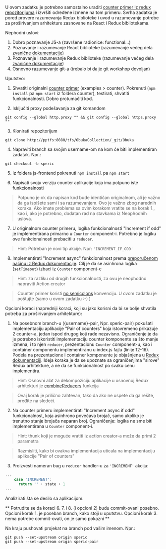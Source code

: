 U ovom zadatku je potrebno samostalno uraditi [counter primer iz redux repozitorijuma](https://github.com/reactjs/redux/tree/master/examples/counter) i izvršiti određene izmene na tom primeru. Svrha zadatka je pored provere razumevanja Redux biblioteke i uvod u razumevanje potrebe za proširivanjem arhitekture zasnovane na React i Redux bibliotekama.

Nephodni uslovi:
1. Dobro poznavanje JS-a (završene radionice: functional...)
2. Poznavanje i razumevanje React biblioteke (razumevanje većeg dela [zvanične dokumentacije](https://facebook.github.io/react/docs/getting-started.html))
3. Poznavanje i razumevanje Redux biblioteke (razumevanje većeg dela [zvanične dokumentacije](http://redux.js.org/docs/introduction/index.html))
4. Osnovno razumevanje git-a (trebalo bi da je git workshop dovoljan)

Uputstvo:

1. Shvatiti originalni [counter primer](https://github.com/reactjs/redux) (examples > counter). Pokrenuti (`npm install` pa `npm start` iz foldera counter), testirati, shvatiti funkcionalnosti. Dobro protumačiti kod.

2. Isključiti proxy podešavanja za git komandom
```
git config --global http.proxy "" && git config --global https.proxy ""
```

3. Klonirati repozitorijum
```
git clone http://pptfs:8080/tfs/ObukaCollection/_git/Obuka
```

4. Napraviti branch sa svojim username-om na kom će biti implementiran zadatak. Npr.:
```
git checkout -b speric
```

5. Iz foldera js-frontend pokrenuti `npm install` pa `npm start`

6. Napisati svoju verziju counter aplikacije koja ima potpuno iste funkcionalnosti
  > Potpuno je ok da napisan kod bude identičan originalnom, ali je važno da ga ispišete sami i sa razumevanjem. Ovo je važno zbog narednih koraka. Ako imate problema sa ovim korakom vratite se na korak 1., kao i, ako je potrebno, dodatan rad na stavkama iz Neophodnih uslova.

7. U originalnom counter primeru, logika funkcionalnosti "Increment if odd" je implementirana primarno u `Counter` component-i. Potrebno je logiku ove funkcionalnosti prebaciti u `reducer`.
  > Hint: Potreban je novi tip akcije. Npr: `'INCREMENT_IF_ODD'`

8. Implementirati "Increment async" funkcionalnost prema [preporučenom načinu iz Redux dokumentacije](http://redux.js.org/docs/advanced/AsyncActions.html). Cilj je da se asinhrona logika (`setTimeout`) izbaci iz `Counter` component-e

  > Hint: za razliku od drugih funkcionalnosti, za ovu je neophodno napraviti Action creator

> Counter primer koristi [no semicolons](http://eslint.org/docs/rules/semi.html#never) konvenciju. U ovom zadatku je poštujte (samo u ovom zadatku :-) )

Opcioni koraci (napredniji koraci, koji su jako korisni da bi se bolje shvatila potreba za proširivanjem arhitekture):

1. Na posebnom branch-u ({username}-pair, Npr. speric-pair) pokušati implementaciju aplikacije "Pair of counters" koja istovremeno prikazuje 2 counter-a, jedan ispod drugog koji rade nezavisno. Ograničenje je da je potrebno iskoristiti implementaciju counter komponente sa što manje izmena, i to njen `reducer`, prezentacionu `Counter` component-u, kao i container componentu implementiranu u index.js fajlu (linije 12-16). Podela na prezentacione i container komponente je objašnjena u [Redux dokumentaciji](http://redux.js.org/docs/basics/UsageWithReact.html). Ideja koraka je da se upoznate sa ograničenjima "sirove" Redux arhitekture, a ne da se funkcionalnost po svaku cenu implementira.
  > Hint: Osnovni alat za dekompoziciju aplikacije u osnovnoj Redux arhitekturi je [combineReducers](http://redux.js.org/docs/api/combineReducers.html) funkcija
  
  > Ovaj korak je prilično zahtevan, tako da ako ne uspete da ga rešite, pređite na sledeći.

2. Na counter primeru implementirati "Increment async if odd" funkcionalnost, koja asinhrono povećava brojač, samo ukoliko je trenutno stanje brojača neparan broj. Ograničenje: logika ne sme biti implementirana u `Counter` component-i.
  > Hint: thunk koji je moguće vratiti iz action creator-a može da primi 2 parametra

  > Razmisliti, kako bi ovakva implementacija uticala na implementaciju aplikacije "Pair of counters"

3. Proizvesti nameran bug u `reducer` handler-u za `'INCREMENT'` akciju:
```js
...
    case 'INCREMENT':
      return '' + state + 1
...
```
Analizirati šta se desilo sa aplikacijom.

** Potrudite se da koraci 6. 7. i 8. (i opcioni 2) budu commit-ovani posebno. Opcioni korak 1. je poseban branch, kako stoji u uputstvu. Opcioni korak 3. nema potrebe commit-ovati, on je samo pokazni **

Na kraju pushovati projekat na branch pod vašim imenom. Npr.:
```
git push --set-upstream origin speric
git push --set-upstream origin speric-pair
```
